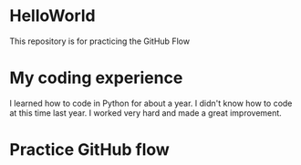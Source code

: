# HelloWorld
This repository is for practicing the GitHub Flow
# My coding experience
I learned how to code in Python for about a year. I didn't know how to code at this time last year. I worked very hard and made a great improvement. 
# Practice GitHub flow
